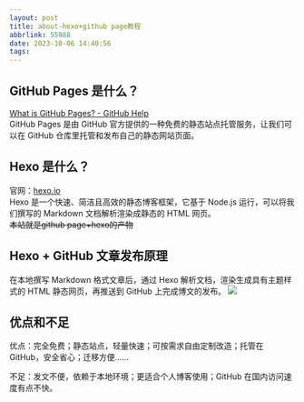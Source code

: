 ```yaml
---
layout: post
title: about-hexo+github page教程
abbrlink: 55988
date: 2023-10-06 14:40:56
tags:
---
```

## GitHub Pages 是什么？
[What is GitHub Pages? - GitHub Help](https://docs.github.com/zh/pages)<br>
GitHub Pages 是由 GitHub 官方提供的一种免费的静态站点托管服务，让我们可以在 GitHub 仓库里托管和发布自己的静态网站页面。

## Hexo 是什么？
官网：[hexo.io](hexo.io)<br>
Hexo 是一个快速、简洁且高效的静态博客框架，它基于 Node.js 运行，可以将我们撰写的 Markdown 文档解析渲染成静态的 HTML 网页。<br>
~~本站就是github page+hexo的产物~~

## Hexo + GitHub 文章发布原理
在本地撰写 Markdown 格式文章后，通过 Hexo 解析文档，渲染生成具有主题样式的 HTML 静态网页，再推送到 GitHub 上完成博文的发布。
![](https://tuchuang-awaae001.oss-cn-hongkong.aliyuncs.com/hexo/jpg%20github%20page.jpg)

## 优点和不足
优点：完全免费；静态站点，轻量快速；可按需求自由定制改造；托管在 GitHub，安全省心；迁移方便……

不足：发文不便，依赖于本地环境；更适合个人博客使用；GitHub 在国内访问速度有点不快。

